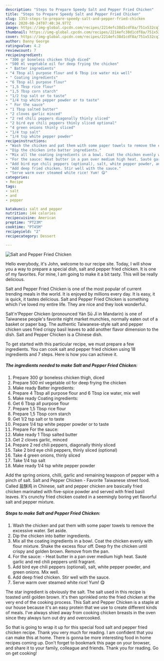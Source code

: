 ```yaml
---
description: "Steps to Prepare Speedy Salt and Pepper Fried Chicken"
title: "Steps to Prepare Speedy Salt and Pepper Fried Chicken"
slug: 1353-steps-to-prepare-speedy-salt-and-pepper-fried-chicken
date: 2020-08-24T07:40:34.977Z
image: https://img-global.cpcdn.com/recipes/2214efc38d1cdf8a/751x532cq70/salt-and-pepper-fried-chicken-recipe-main-photo.jpg
thumbnail: https://img-global.cpcdn.com/recipes/2214efc38d1cdf8a/751x532cq70/salt-and-pepper-fried-chicken-recipe-main-photo.jpg
cover: https://img-global.cpcdn.com/recipes/2214efc38d1cdf8a/751x532cq70/salt-and-pepper-fried-chicken-recipe-main-photo.jpg
author: Danny George
ratingvalue: 4.2
reviewcount: 7
recipeingredient:
- "300 gr boneless chicken thigh diced"
- "500 ml vegetable oil for deep frying the chicken"
- " Batter ingredients"
- "4 Tbsp all purpose flour and 6 Tbsp ice water mix well"
- " Coating ingredients"
- "6 Tbsp all purpose flour"
- "1,5 Tbsp rice flour"
- "1,5 Tbsp corn starch"
- "1/2 tsp salt or to taste"
- "1/4 tsp white pepper powder or to taste"
- " For the sauce"
- "1 Tbsp salted butter"
- "2 cloves garlic minced"
- "2 red chili peppers diagonally thinly sliced"
- "2 bird eye chili peppers thinly sliced optional"
- "4 green onions thinly sliced"
- "1/4 tsp salt"
- "1/4 tsp white pepper powder"
recipeinstructions:
- "Wash the chicken and pat them with some paper towels to remove the excessive water. Set aside."
- "Dip the chicken into batter ingredients."
- "Mix all the coating ingredients in a bowl. Coat the chicken evenly with flour mixture. Shake the excess flour off. Deep fry the chicken until crispy and golden brown. Remove from the pan."
- "For the sauce: Heat butter in a pan over medium high heat. Sauté garlic and red chili peppers until fragrant."
- "Add bird eye chili peppers (optional), salt, white pepper powder, and green onions. Mix well."
- "Add deep fried chicken. Stir well with the sauce."
- "Serve warm over steamed white rice! Yum! 😋"
categories:
- Recipe
tags:
- salt
- and
- pepper

katakunci: salt and pepper 
nutrition: 144 calories
recipecuisine: American
preptime: "PT23M"
cooktime: "PT45M"
recipeyield: "2"
recipecategory: Dessert

---
```



![Salt and Pepper Fried Chicken](https://img-global.cpcdn.com/recipes/2214efc38d1cdf8a/751x532cq70/salt-and-pepper-fried-chicken-recipe-main-photo.jpg)

Hello everybody, it's John, welcome to our recipe site. Today, I will show you a way to prepare a special dish, salt and pepper fried chicken. It is one of my favorites. For mine, I am going to make it a bit tasty. This will be really delicious.

Salt and Pepper Fried Chicken is one of the most popular of current trending meals in the world. It is enjoyed by millions every day. It is easy, it is quick, it tastes delicious. Salt and Pepper Fried Chicken is something which I've loved my entire life. They are nice and they look wonderful.

Salt&#39;n&#39;Pepper Chicken (pronounced Yán Sū Jī in Mandarin) is one of Taiwanese people&#39;s favorite night market munchies, normally eaten out of a basket or paper bag. The authentic Taiwanese-style salt and pepper chicken uses fried crispy basil leaves to add another flavor dimension to the dish. Salt and Pepper Chicken is a Chinese dish.


To get started with this particular recipe, we must prepare a few ingredients. You can cook salt and pepper fried chicken using 18 ingredients and 7 steps. Here is how you can achieve it.

<!--inarticleads1-->

##### The ingredients needed to make Salt and Pepper Fried Chicken:

1. Prepare 300 gr boneless chicken thigh, diced
1. Prepare 500 ml vegetable oil for deep frying the chicken
1. Make ready  Batter ingredients:
1. Prepare 4 Tbsp all purpose flour and 6 Tbsp ice water, mix well
1. Make ready  Coating ingredients:
1. Get 6 Tbsp all purpose flour
1. Prepare 1,5 Tbsp rice flour
1. Prepare 1,5 Tbsp corn starch
1. Get 1/2 tsp salt or to taste
1. Prepare 1/4 tsp white pepper powder or to taste
1. Prepare  For the sauce:
1. Make ready 1 Tbsp salted butter
1. Get 2 cloves garlic, minced
1. Prepare 2 red chili peppers, diagonally thinly sliced
1. Take 2 bird eye chili peppers, thinly sliced (optional)
1. Take 4 green onions, thinly sliced
1. Take 1/4 tsp salt
1. Make ready 1/4 tsp white pepper powder


Add the spring onions, chilli, garlic and remaining teaspoon of pepper with a pinch of salt. Salt and Pepper Chicken - Favorite Taiwanese street food. Called 盐酥鸡 in Chinese, salt and pepper chicken are basically fried chicken marinated with five-spice powder and served with fried basil leaves. It&#39;s crunchy fried chicken coated in a seemingly boring yet flavorful salt and pepper mixture. 

<!--inarticleads2-->

##### Steps to make Salt and Pepper Fried Chicken:

1. Wash the chicken and pat them with some paper towels to remove the excessive water. Set aside.
1. Dip the chicken into batter ingredients.
1. Mix all the coating ingredients in a bowl. Coat the chicken evenly with flour mixture. Shake the excess flour off. Deep fry the chicken until crispy and golden brown. Remove from the pan.
1. For the sauce: - Heat butter in a pan over medium high heat. Sauté garlic and red chili peppers until fragrant.
1. Add bird eye chili peppers (optional), salt, white pepper powder, and green onions. Mix well.
1. Add deep fried chicken. Stir well with the sauce.
1. Serve warm over steamed white rice! Yum! 😋


The star ingredient is obviously the salt. The salt used in this recipe is toasted until golden brown. It&#39;s then sprinkled onto the fried chicken at the very end of the cooking process. This Salt and Pepper Chicken is a staple at our house because it&#39;s an easy protein that we use to create different kinds of meals. I&#39;ve always shied away from cooking chicken breasts in the oven since they always turn out dry and overcooked. 

So that is going to wrap it up for this special food salt and pepper fried chicken recipe. Thank you very much for reading. I am confident that you can make this at home. There is gonna be more interesting food in home recipes coming up. Don't forget to bookmark this page on your browser, and share it to your family, colleague and friends. Thank you for reading. Go on get cooking!

